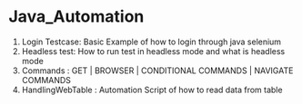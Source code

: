 # Java_Automation
1) Login Testcase: Basic Example of how to login through java selenium
2) Headless test: How to run test in headless mode and what is headless mode
3) Commands : GET | BROWSER | CONDITIONAL COMMANDS | NAVIGATE COMMANDS 
4) HandlingWebTable : Automation Script of how to read data from table 
